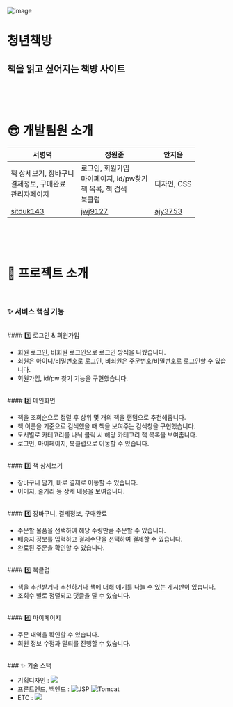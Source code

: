 ![image](https://github.com/user-attachments/assets/f4bbaa2b-80c9-4d0a-99ab-fc390092527a)




# 청년책방<br>
## 책을 읽고 싶어지는 책방 사이트

<br><br><br>
# 😎 개발팀원 소개 
| **서병덕** | **정원준** | **안지윤** |
|------------|------------|------------|
| 책 상세보기, 장바구니<br>결제정보, 구매완료<br>관리자페이지 | 로그인, 회원가입<br>마이페이지, id/pw찾기<br>책 목록, 책 검색<br>북클럽 | 디자인, CSS |
| [sitduk143](https://github.com/sitduk143) | [jwj9127](https://github.com/jwj9127) | [ajy3753](https://github.com/ajy3753) |

<br><br><br>
# 📙 프로젝트 소개<br><br>

### ✨ 서비스 핵심 기능
<br />
#### 1️⃣ 로그인 & 회원가입
<br /> 

  - 회원 로그인, 비회원 로그인으로 로그인 방식을 나눴습니다.
  - 회원은 아이디/비밀번호로 로그인, 비회원은 주문번호/비밀번호로 로그인할 수 있습니다.
  - 회원가입, id/pw 찾기 기능을 구현했습니다.
<br /> 
#### 2️⃣ 메인화면
<br /> 

  - 책을 조회순으로 정렬 후 상위 몇 개의 책을 랜덤으로 추천해줍니다.
  - 책 이름을 기준으로 검색했을 때 책을 보여주는 검색창을 구현했습니다.
  - 도서별로 카테고리를 나눠 클릭 시 해당 카테고리 책 목록을 보여줍니다.
  - 로그인, 마이페이지, 북클럽으로 이동할 수 있습니다.
<br /> 
#### 3️⃣ 책 상세보기
<br /> 

  - 장바구니 담기, 바로 결제로 이동할 수 있습니다.
  - 이미지, 줄거리 등 상세 내용을 보여줍니다.
<br /> 
#### 4️⃣ 장바구니, 결제정보, 구매완료
<br /> 

  - 주문할 물품을 선택하여 해당 수량만큼 주문할 수 있습니다.
  - 배송지 정보를 입력하고 결제수단을 선택하여 결제할 수 있습니다.
  - 완료된 주문을 확인할 수 있습니다.
<br /> 
#### 5️⃣ 북클럽
<br /> 

  - 책을 추천받거나 추천하거나 책에 대해 얘기를 나눌 수 있는 게시판이 있습니다.
  - 조회수 별로 정렬되고 댓글을 달 수 있습니다.

<br /> 
#### 6️⃣ 마이페이지
<br /> 

  - 주문 내역을 확인할 수 있습니다.
  - 회원 정보 수정과 탈퇴를 진행할 수 있습니다.

<br /> 
### ✨ 기술 스택

- 기획디자인 : <img src="https://img.shields.io/badge/figma-F24E1E?style=for-the-badge&logo=figma&logoColor=white">
- 프론트엔드, 백엔드 : ![JSP](https://img.shields.io/badge/JSP-2.3-blue) ![Tomcat](https://img.shields.io/badge/Tomcat-9.0-yellow)
- ETC : <img src="https://img.shields.io/badge/github-181717?style=for-the-badge&logo=github&logoColor=white">
